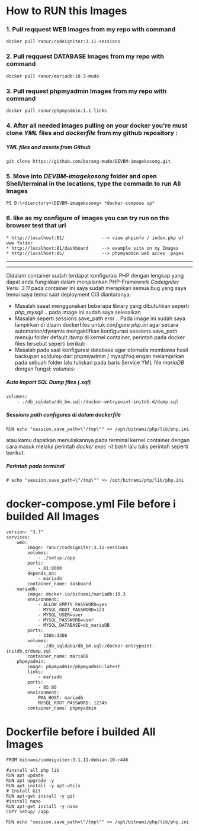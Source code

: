 
# How to RUN this Images

### 1. Pull reqquest WEB Images from my repo with command 
    docker pull ranur/codeigniter:3.11-sessions
 
### 2. Pull reqquest DATABASE Images from my repo  with command

    docker pull ranur/mariadb:10.3-mudo

### 3. Pull request phpmyadmin Images from my repo with command

    docker pull ranur/phpmyadmin:1.1-links

### 4. After all needed images pulling on your docker you're must clone *YML* files and *dockerfile* from my github repository :

##### YML files and assets from Github

    git clone https://github.com/barang-mudo/DEVBM-imagekosong.git 

### 5. Move into *DEVBM-imagekosong* folder and open Shell/terminal in the locations, type the commadn to run All Images

    PS D:\<dierctory>\DEVBM-imagekosong> *docker-compose up*

### 6. like as my configure of images you can try run on the browser test that url

    * http://localhost:81/              --> view phpinfo / index.php of www folder
    * http://localhost:81/dashboard     --> example site on my Images
    * http://localhost:85/              --> phpmyadmin web acces  pages 

___
___
Didalam container sudah terdapat konfigurasi PHP dengan lengkap yang dapat anda fungiskan dalam menjalankan PHP-Framework *Codeigniter Versi. 3.11*
pada container ini saya sudah merapikan semua bug yang saya temui saya temui saat deployment Ci3 diantaranya:

- Masalah saaat menggunakan beberapa library yang dibutuhkan seperti *php_mysqli* 
   .. pada image ini sudah saya selesaikan 
- Masalah seperti sessions.save_path eror
   .. Pada image ini sudah saya lampirkan di dlaam dockerfiles untuk _configure php.ini_ agar secara automation/dynamis mengaktifkan konfigurasi sessions.save_path menuju folder default _/temp_ di kernel container, perintah pada docker files tersebut seperti berikut:
- Masalah pada saat konfigurasi database agar otomatis membawa hasil backupan sqldump dari phpmyadmin /  mysqlYoq engan melampirkan pada sebuah folder lalu tuliskan pada baris Service YML file *mariaDB* dengan fungsi:   *volumes:*

##### Auto Import SQL Dump files (.sql)

    volumes:
        - ./db_sqldata/db_bm.sql:/docker-entrypoint-initdb.d/dump.sql



##### Sessions path configures di dalam dockerfile
    RUN echo "session.save_path=\"/tmp\"" >> /opt/bitnami/php/lib/php.ini

atau kamu dapatkan menuliskannya pada terminal kernel container dengan cara masuk melalui perintah *docker exec -it <idcontainer> bash* lalu tulis perintah seperti berikut:

##### Perintah pada terminal 

    # echo "session.save_path=\"/tmp\"" >> /opt/bitnami/php/lib/php.ini




# docker-compose.yml File before i builded All Images

    version: "3.7"
    services:
        web: 
            image: ranur/codeigniter:3.11-sessions
            volumes:
                - ./setup:/app
            ports:
                - 81:8000
            depends_on:
                - mariadb
            container_name: dasboard
        mariadb:
            image: docker.io/bitnami/mariadb:10.3
            environment:
                - ALLOW_EMPTY_PASSWORD=yes
                - MYSQL_ROOT_PASSWORD=123
                - MYSQL_USER=user
                - MYSQL_PASSWORD=user
                - MYSQL_DATABASE=db_mariaDB
            ports:
                - 3306:3306
            volumes:
                - ./db_sqldata/db_bm.sql:/docker-entrypoint-initdb.d/dump.sql
            container_name: mariaDB
        phpmyadmin:
            image: phpmyadmin/phpmyadmin:latest
            links:
                - mariadb
            ports:
                - 85:80
            environment:
                PMA_HOST: mariadb
                MYSQL_ROOT_PASSWORD: 12345
            container_name: phpmyadmin

# Dockerfile before i builded All Images

    FROM bitnami/codeigniter:3.1.11-debian-10-r446

    #install all php lib
    RUN apt update
    RUN apt upgrade -y
    RUN apt install -y apt-utils
    # Install Git
    RUN apt-get install -y git
    #install nano 
    RUN apt-get install -y nano
    COPY setup/ /app

    RUN echo "session.save_path=\"/tmp\"" >> /opt/bitnami/php/lib/php.ini